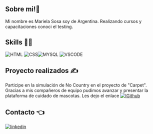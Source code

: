 ## Sobre mi!👋
Mi nombre es Mariela Sosa soy de Argentina. Realizando cursos y capacitaciones conoci el testing.

## Skills 👩‍🎓
![HTML](https://skillicons.dev/icons?i=html&theme=light) ![CSS](https://skillicons.dev/icons?i=css&theme=light)![MYSQL](https://skillicons.dev/icons?i=mysql&theme=light) ![VSCODE](https://skillicons.dev/icons?i=vscode&theme=light)

## Proyecto realizados  ✍️
Participe en la simulación de No Country en el proyecto de "Carpet". Gracias a mis compañeros de equipo pudimos avanzar y presentar la plataforma de cuidado de mascotas. Les dejo el enlace [![lGithub](https://img.shields.io/badge/github-00b48a?style=for-the-badge&logo=github&logoColor=white)](https://github.com/No-Country/C17-141-n-JavaScript)

## Contacto 👈
[![linkedin](https://img.shields.io/badge/linkedin-0A66C2?style=for-the-badge&logo=linkedin&logoColor=white)](https://www.linkedin.com/in/mariela-sosa/)

